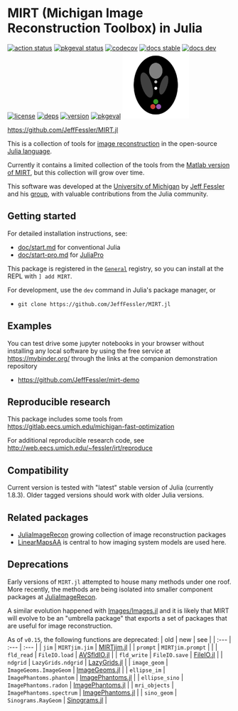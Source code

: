 # MIRT (Michigan Image Reconstruction Toolbox) in Julia

[![action status][action-img]][action-url]
[![pkgeval status][pkgeval-img]][pkgeval-url]
[![codecov][codecov-img]][codecov-url]
[![docs stable][docs-stable-img]][docs-stable-url]
[![docs dev][docs-dev-img]][docs-dev-url]
[![license][license-img]][license-url]
[![deps](https://juliahub.com/docs/MIRT/deps.svg)](https://juliahub.com/ui/Packages/MIRT)
[![version](https://juliahub.com/docs/MIRT/version.svg)](https://juliahub.com/ui/Packages/MIRT)
[![pkgeval](https://juliahub.com/docs/MIRT/pkgeval.svg)](https://juliahub.com/ui/Packages/MIRT)
<img src="deps/mirt-logo.svg" alt="MIRTlogo" width="150"/>

https://github.com/JeffFessler/MIRT.jl

This is a collection of tools for
[image reconstruction](https://en.wikipedia.org/wiki/Iterative_reconstruction)
in the open-source
[Julia language](https://julialang.org/).

Currently it contains a limited
collection of the tools from the
[Matlab version of MIRT](https://github.com/JeffFessler/mirt),
but this collection will grow over time.

This software was developed at the
[University of Michigan](https://umich.edu/)
by
[Jeff Fessler](http://web.eecs.umich.edu/~fessler)
and his
[group](http://web.eecs.umich.edu/~fessler/group),
with valuable contributions from the Julia community.


## Getting started

For detailed installation instructions, see:
- [doc/start.md](https://github.com/JeffFessler/MIRT.jl/blob/main/doc/start.md)
for conventional Julia
- [doc/start-pro.md](https://github.com/JeffFessler/MIRT.jl/blob/main/doc/start-pro.md)
for
[JuliaPro](https://juliacomputing.com/products/juliapro.html)

This package is registered in the
[`General`](https://github.com/JuliaRegistries/General) registry,
so you can install at the REPL with `] add MIRT`.

For development,
use the `dev` command in Julia's package manager,
or
* `git clone https://github.com/JeffFessler/MIRT.jl`


## Examples

You can test drive some jupyter notebooks in your browser
without installing any local software
by using the free service at
https://mybinder.org/
through the links at the companion demonstration repository
* https://github.com/JeffFessler/mirt-demo


## Reproducible research

This package includes some tools from
https://gitlab.eecs.umich.edu/michigan-fast-optimization

For additional reproducible research code, see
http://web.eecs.umich.edu/~fessler/irt/reproduce


## Compatibility

Current version is tested with "latest" stable version of Julia
(currently 1.8.3).
Older tagged versions should work with older Julia versions.


## Related packages

* [JuliaImageRecon](https://github.com/JuliaImageRecon)
  growing collection of image reconstruction packages
* [LinearMapsAA](https://github.com/JeffFessler/LinearMapsAA.jl)
  is central to how imaging system models are used here.


## Deprecations

Early versions of `MIRT.jl`
attempted to house many methods
under one roof.
More recently,
the methods are being isolated
into smaller component packages at
[JuliaImageRecon](https://github.com/JuliaImageRecon).

A similar evolution happened
with
[Images/Images.jl](https://github.com/JuliaImages/Images.jl)
and it is likely
that MIRT will evolve
to be an "umbrella package"
that exports a set of packages
that are useful for image reconstruction.

As of `v0.15`, the following functions are deprecated:
| old | new | see |
| :--- | :--- | :--- |
| `jim` | `MIRTjim.jim` | [MIRTjim.jl](https://github.com/JeffFessler/MIRTjim.jl) |
| `prompt` | `MIRTjim.prompt` | |
| `fld_read` | `FileIO.load` | [AVSfldIO.jl](https://github.com/JeffFessler/AVSfldIO.jl) |
| `fld_write` | `FileIO.save` | [FileIO.jl](https://github.com/JuliaIO/FileIO.jl) |
| `ndgrid` | `LazyGrids.ndgrid` | [LazyGrids.jl](https://github.com/JuliaArrays/LazyGrids.jl) |
| `image_geom` | `ImageGeoms.ImageGeom` | [ImageGeoms.jl](https://github.com/JuliaImageRecon/ImageGeoms.jl) |
| `ellipse_im` | `ImagePhantoms.phantom` | [ImagePhantoms.jl](https://github.com/JuliaImageRecon/ImagePhantoms.jl) |
| `ellipse_sino` | `ImagePhantoms.radon` | [ImagePhantoms.jl](https://github.com/JuliaImageRecon/ImagePhantoms.jl) |
| `mri_objects` | `ImagePhantoms.spectrum` | [ImagePhantoms.jl](https://github.com/JuliaImageRecon/ImagePhantoms.jl) |
| `sino_geom` | `Sinograms.RayGeom` | [Sinograms.jl](https://github.com/JuliaImageRecon/Sinograms.jl) |


<!-- URLs -->
[action-img]: https://github.com/JeffFessler/MIRT.jl/workflows/CI/badge.svg
[action-url]: https://github.com/JeffFessler/MIRT.jl/actions
[build-img]: https://github.com/JeffFessler/MIRT.jl/workflows/CI/badge.svg?branch=main
[build-url]: https://github.com/JeffFessler/MIRT.jl/actions?query=workflow%3ACI+branch%3Amain
[pkgeval-img]: https://juliaci.github.io/NanosoldierReports/pkgeval_badges/M/MIRT.svg
[pkgeval-url]: https://juliaci.github.io/NanosoldierReports/pkgeval_badges/M/MIRT.html
[codecov-img]: https://codecov.io/github/JeffFessler/MIRT.jl/coverage.svg?branch=main
[codecov-url]: https://codecov.io/github/JeffFessler/MIRT.jl?branch=main
[docs-stable-img]: https://img.shields.io/badge/docs-stable-blue.svg
[docs-stable-url]: https://JeffFessler.github.io/MIRT.jl/stable
[docs-dev-img]: https://img.shields.io/badge/docs-dev-blue.svg
[docs-dev-url]: https://JeffFessler.github.io/MIRT.jl/dev
[license-img]: http://img.shields.io/badge/license-MIT-brightgreen.svg?style=flat
[license-url]: LICENSE
